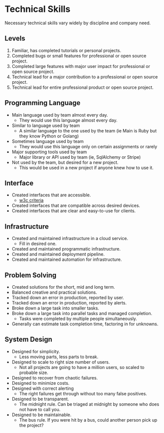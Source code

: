 # Technical Skills

Necessary technical skills vary widely by discipline and company need. 

## Levels

1. Familiar, has completed tutorials or personal projects.
2. Completed bugs or small features for professional or open source project.
3. Completed large features with major user impact for professional or open source project.
4. Technical lead for a major contribution to a professional or open source project. 
5. Technical lead for entire professional product or open source project. 

## Programming Language

 * Main language used by team almost every day.
     * They would use this language almost every day.
 * Similar to language used by team
     * A similar language to the one used by the team (ie Main is Ruby but they know Python or Golang)
 * Sometimes language used by team
     * They would use this language only on certain assignments or rarely
 * Major supporting tools used by team 
     * Major library or API used by team (ie, SqlAlchemy or Stripe)
 * Not used by the team, but desired for a new project.
     * This would be used in a new project if anyone knew how to use it.

## Interface 

* Created interfaces that are accessible.
    * [w3c criteria](https://www.w3.org/standards/webdesign/accessibility)
* Created interfaces that are compatible across desired devices.
* Created interfaces that are clear and easy-to-use for clients.

## Infrastructure

* Created and maintained infrastructure in a cloud service.
    * Fill in desired one.
* Created and maintained programmatic infrastructure.
* Created and maintained deployment pipeline.
* Created and maintained automation for infrastructure.

## Problem Solving

* Created solutions for the short, mid and long term.
* Balanced creative and practical solutions.
* Tracked down an error in production, reported by user.
* Tracked down an error in production, reported by alerts.
* Broke down a large task into smaller tasks.
* Broke down a large task into parallel tasks and managed completion.
    * Tasks were completed by multiple people simultaneously.
* Generally can estimate task completion time, factoring in for unknowns.

## System Design

* Designed for simplicity.
    * Less moving parts, less parts to break.
* Designed to scale to right size number of users.
    * Not all projects are going to have a million users, so scaled to probable size.
* Designed to recover from chaotic failures.
* Designed to minimize costs.
* Designed with correct alerting
    * The right failures get through without too many false positives.
* Designed to be transparent.
    * The midnight rule. Can be triaged at midnight by someone who does not have to call you. 
* Designed to be maintainable.
    * The bus rule. If you were hit by a bus, could another person pick up the project?

